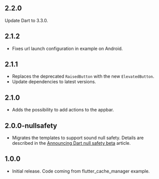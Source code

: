 ## 2.2.0

Update Dart to 3.3.0.

## 2.1.2

* Fixes url launch configuration in example on Android.

## 2.1.1

* Replaces the deprecated `RaisedButton` with the new `ElevatedButton`.
* Update dependencies to latest versions.

## 2.1.0

* Adds the possibility to add actions to the appbar.

## 2.0.0-nullsafety

* Migrates the templates to support sound null safety. Details are described in the [Announcing Dart null safety beta](https://medium.com/flutter/announcing-dart-null-safety-beta-4491da22077a) article.

## 1.0.0

* Initial release. Code coming from flutter_cache_manager example.
